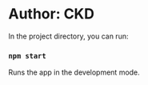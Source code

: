 # Author: CKD

In the project directory, you can run:

### `npm start`

Runs the app in the development mode.
